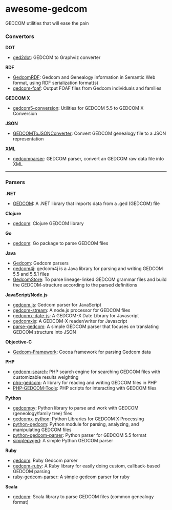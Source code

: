 # awesome-gedcom

GEDCOM utilities that will ease the pain

### Convertors

**DOT**

* [ged2dot](https://github.com/vmiklos/ged2dot): GEDCOM to Graphviz converter

**RDF**

* [GedcomRDF](https://github.com/BruceWhealton/GedcomRDF): Gedcom and Genealogy information in Semantic Web format, using RDF serialization format(s)
* [gedcom-foaf](https://github.com/bricas/gedcom-foaf): Output FOAF files from Gedcom individuals and families

**GEDCOM X**

* [gedcom5-conversion](https://github.com/FamilySearch/gedcom5-conversion): Utilities for GEDCOM 5.5 to GEDCOM X Conversion

**JSON**

* [GEDCOMToJSONConverter](https://github.com/PatKayongo/GEDCOMToJSONConverter): Convert GEDCOM genealogy file to a JSON representation

**XML**

* [gedcomparser](https://github.com/alfredxiao/gedcomparser): GEDCOM parser, convert an GEDCOM raw data file into XML

---

### Parsers

**.NET**

* [GEDCOM](https://github.com/prm9894/GEDCOM): A .NET library that imports data from a .ged (GEDCOM) file

**Clojure**

* [gedcom](https://github.com/geni/gedcom): Clojure GEDCOM library

**Go**

* [gedcom](https://github.com/iand/gedcom): Go package to parse GEDCOM files

**Java**

* [Gedcom](https://github.com/FamilySearch/Gedcom): Gedcom parsers
* [gedcom4j](https://github.com/frizbog/gedcom4j): gedcom4j is a Java library for parsing and writing GEDCOM 5.5 and 5.5.1 files
* [GedcomStore](https://github.com/thnaeff/GedcomStore): To parse lineage-linked GEDCOM grammar files and build the GEDCOM-structure according to the parsed definitions

**JavaScript/Node.js**

* [gedcom.js](https://github.com/dcapwell/gedcom.js): Gedcom parser for JavaScript
* [gedcom-stream](https://github.com/connrs/gedcom-stream): A node.js processor for GEDCOM files
* [gedcomx-date-js](https://github.com/trepo/gedcomx-date-js): A GEDCOM-X Date Library for Javascript
* [gedcomxjs](https://github.com/mmealling/gedcomxjs): A GEDCOM-X reader/writer for Javascript
* [parse-gedcom](https://github.com/tmcw/parse-gedcom): A simple GEDCOM parser that focuses on translating GEDCOM structure into JSON

**Objective-C**

* [Gedcom-Framework](https://github.com/mikkelee/Gedcom-Framework): Cocoa framework for parsing Gedcom data

**PHP**

* [gedcom-search](https://github.com/stuporglue/gedcom-search): PHP search engine for searching GEDCOM files with customizable results weighting
* [php-gedcom](https://github.com/mrkrstphr/php-gedcom): A library for reading and writing GEDCOM files in PHP
* [PHP-GEDCOM-Tools](https://github.com/cfinke/PHP-GEDCOM-Tools): PHP scripts for interacting with GEDCOM files

**Python**

* [gedcompy](https://github.com/rory/gedcompy): Python library to parse and work with GEDCOM (geneology/family tree) files
* [gedcomx-python](https://github.com/chrisworley/gedcomx-python): Python Libraries for GEDCOM X Processing
* [python-gedcom](https://github.com/madprime/python-gedcom): Python module for parsing, analyzing, and manipulating GEDCOM files
* [python-gedcom-parser](https://github.com/rootsdev/python-gedcom-parser): Python parser for GEDCOM 5.5 format
* [simplepyged](https://github.com/dijxtra/simplepyged): A simple Python GEDCOM parser

**Ruby**

* [gedcom](https://github.com/rbur004/gedcom): Ruby Gedcom parser
* [gedcom-ruby](https://github.com/binary011010/gedcom-ruby): A Ruby library for easily doing custom, callback-based GEDCOM parsing
* [ruby-gedcom-parser](https://github.com/mikefarmer/ruby-gedcom-parser): A simple gedcom parser for ruby

**Scala**

* [gedcom](https://github.com/davidmoten/gedcom): Scala library to parse GEDCOM files (common genealogy format)
